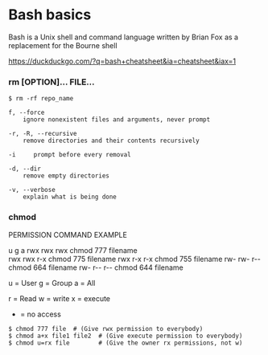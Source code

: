 # Bash basics

Bash is a Unix shell and command language written by Brian Fox as a replacement for the Bourne shell


https://duckduckgo.com/?q=bash+cheatsheet&ia=cheatsheet&iax=1

### rm [OPTION]... FILE...

```
$ rm -rf repo_name

f, --force
    ignore nonexistent files and arguments, never prompt

-r, -R, --recursive
    remove directories and their contents recursively

-i     prompt before every removal

-d, --dir
    remove empty directories

-v, --verbose
    explain what is being done
```
### chmod 

PERMISSION      COMMAND EXAMPLE   

 u   g   a
rwx rwx rwx     chmod 777 filename      
rwx rwx r-x     chmod 775 filename
rwx r-x r-x     chmod 755 filename
rw- rw- r--     chmod 664 filename
rw- r-- r--     chmod 644 filename

u = User
g = Group
a = All

r = Read
w = write
x = execute
- = no access

```
$ chmod 777 file  # (Give rwx permission to everybody)
$ chmod a+x file1 file2  # (Give execute permission to everybody)
$ chmod u=rx file        # (Give the owner rx permissions, not w)
